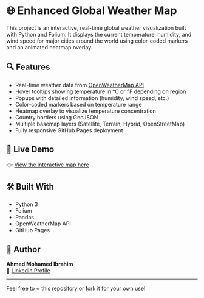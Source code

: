 # 🌐 Enhanced Global Weather Map

This project is an interactive, real-time global weather visualization built with Python and Folium. It displays the current temperature, humidity, and wind speed for major cities around the world using color-coded markers and an animated heatmap overlay.

## 🔍 Features

- Real-time weather data from [OpenWeatherMap API](https://openweathermap.org/)
- Hover tooltips showing temperature in °C or °F depending on region
- Popups with detailed information (humidity, wind speed, etc.)
- Color-coded markers based on temperature range
- Heatmap overlay to visualize temperature concentration
- Country borders using GeoJSON
- Multiple basemap layers (Satellite, Terrain, Hybrid, OpenStreetMap)
- Fully responsive GitHub Pages deployment

## 🚀 Live Demo

👉 [View the interactive map here](https://ahmedibrahimno1.github.io/weather-map/enhanced_global_weather_map.html)

## 🛠️ Built With

- Python 3
- Folium
- Pandas
- OpenWeatherMap API
- GitHub Pages

## 👤 Author

**Ahmed Mohamed Ibrahim**  
🔗 [LinkedIn Profile](https://www.linkedin.com/in/ahmedibrahimno1/)

---

Feel free to ⭐ this repository or fork it for your own use!
